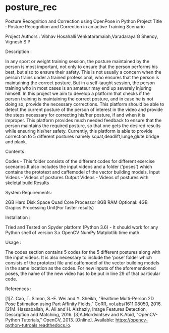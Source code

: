 # posture_rec
Posture Recognition and Correction using OpenPose in Python
Project Title : Posture Recognition and Correction in an active Training Scenario

Project Authors : Vibhav Hosahalli Venkataramaiah,Varadaraya G Shenoy, Vignesh S P

Description :

In any sport or weight training session, the posture maintained by the person is most important, not only to ensure that the person performs his best, but also to ensure their safety. This is not usually a concern when the person trains under a trained professional, who ensures that the person is maintaining the correct posture. But in a self-taught session, the person training who in most cases is an amateur may end up severely injuring himself. In this project we aim to develop a platform that checks if the person training is maintaining the correct posture, and in case he is not doing so, provide the necessary corrections. This platform should be able to detect the current posture of the person of interest in the video and provide the steps necessary for correcting his/her posture, if and when it is improper. This platform provides much needed feedback to ensure that the person maintains the required posture, so that one gets the desired results while ensuring his/her safety. Currently, this platform is able to provide correction to 5 different postures namely squat,deadlift,lunge,glute bridge and plank.

Contents :

Codes - This folder consists of the different codes for different exercise scenarios.It also includes the input videos and a folder ('poses') which contains the prototext and caffemodel of the vector building models. Input Videos - Videos of postures Output Videos - Videos of postures with skeletal build Results

System Requirements:

2GB Hard Disk Space Quad Core Processor 8GB RAM Optional: 4GB Grapics Processing Unit(For faster results)

Installation :

Tried and Tested on Spyder platform (Python 3.6) - It should work for any Python shell of version 3.x OpenCV NumPy Matplotlib time math

Usage :

The codes section contains 5 codes for the 5 different postures along with the input videos. It is also necessary to include the 'pose' folder which consists of the prototext file and caffemodel of the vector building models in the same location as the codes. For new inputs of the aforementioned poses, the name of the new video has to be put in line 29 of that particular code.

References :

[1]Z. Cao, T. Simon, S.-E. Wei and Y. Sheikh, "Realtime Multi-Person 2D Pose Estimation using Part Affinity Fields," CoRR, vol.abs/1611.08050, 2016. [2]M. Hassaballah, A. Ali and H. Alshazly, Image Features Detection, Description and Matching, 2016. [3]A.Mordvintsev and K.Abid, "OpenCV-Python Tutorials," OpenCV, 2013. [Online]. Available: https://opencv-python-tutroals.readthedocs.io.
